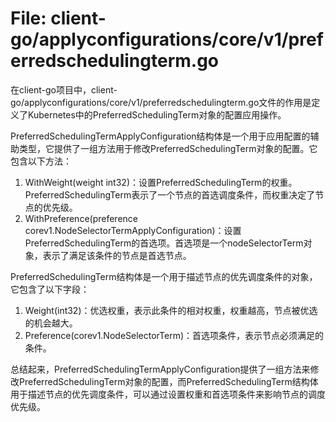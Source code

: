 # File: client-go/applyconfigurations/core/v1/preferredschedulingterm.go

在client-go项目中，client-go/applyconfigurations/core/v1/preferredschedulingterm.go文件的作用是定义了Kubernetes中的PreferredSchedulingTerm对象的配置应用操作。

PreferredSchedulingTermApplyConfiguration结构体是一个用于应用配置的辅助类型，它提供了一组方法用于修改PreferredSchedulingTerm对象的配置。它包含以下方法：

1. WithWeight(weight int32)：设置PreferredSchedulingTerm的权重。PreferredSchedulingTerm表示了一个节点的首选调度条件，而权重决定了节点的优先级。
2. WithPreference(preference corev1.NodeSelectorTermApplyConfiguration)：设置PreferredSchedulingTerm的首选项。首选项是一个nodeSelectorTerm对象，表示了满足该条件的节点是首选节点。

PreferredSchedulingTerm结构体是一个用于描述节点的优先调度条件的对象，它包含了以下字段：

1. Weight(int32)：优选权重，表示此条件的相对权重，权重越高，节点被优选的机会越大。
2. Preference(corev1.NodeSelectorTerm)：首选项条件，表示节点必须满足的条件。

总结起来，PreferredSchedulingTermApplyConfiguration提供了一组方法来修改PreferredSchedulingTerm对象的配置，而PreferredSchedulingTerm结构体用于描述节点的优先调度条件，可以通过设置权重和首选项条件来影响节点的调度优先级。

